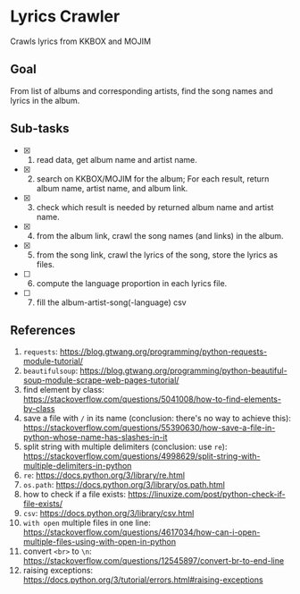 # Lyrics Crawler
Crawls lyrics from KKBOX and MOJIM

## Goal
From list of albums and corresponding artists, find the song names and lyrics in the album.

## Sub-tasks
- [x] 1. read data, get album name and artist name.
- [x] 2. search on KKBOX/MOJIM for the album; For each result, return album name, artist name, and album link.
- [x] 3. check which result is needed by returned album name and artist name.
- [x] 4. from the album link, crawl the song names (and links) in the album.
- [x] 5. from the song link, crawl the lyrics of the song, store the lyrics as files.
- [ ] 6. compute the language proportion in each lyrics file.
- [ ] 7. fill the album-artist-song(-language) csv

## References
1. `requests`: https://blog.gtwang.org/programming/python-requests-module-tutorial/
2. `beautifulsoup`: https://blog.gtwang.org/programming/python-beautiful-soup-module-scrape-web-pages-tutorial/
3. find element by class: https://stackoverflow.com/questions/5041008/how-to-find-elements-by-class
4. save a file with `/` in its name (conclusion: there's no way to achieve this): https://stackoverflow.com/questions/55390630/how-save-a-file-in-python-whose-name-has-slashes-in-it
5. split string with multiple delimiters (conclusion: use `re`): https://stackoverflow.com/questions/4998629/split-string-with-multiple-delimiters-in-python
6. `re`: https://docs.python.org/3/library/re.html
7. `os.path`: https://docs.python.org/3/library/os.path.html
8. how to check if a file exists: https://linuxize.com/post/python-check-if-file-exists/
9. `csv`: https://docs.python.org/3/library/csv.html
10. `with open` multiple files in one line: https://stackoverflow.com/questions/4617034/how-can-i-open-multiple-files-using-with-open-in-python
11. convert `<br>` to `\n`: https://stackoverflow.com/questions/12545897/convert-br-to-end-line
12. raising exceptions: https://docs.python.org/3/tutorial/errors.html#raising-exceptions
